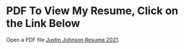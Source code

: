 <html>
  <head>
  </head>
  <body>
    <h1>PDF To View My Resume, Click on the Link Below</h1>
    <p>Open a PDF file <a href="https://github.com/jjustin1/jjustin1.githubresume.io/blob/main/JustinJohnsonMainResume2021.pdf">Justin Johnson Resume 2021</a>.</p>
  </body>
</html>
